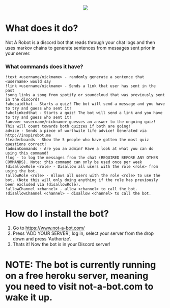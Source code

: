 <p align="center">
  <img src=http://i.imgur.com/KAG6MVo.png/>
</p>


# What does it do?
Not A Robot is a discord bot that reads through your chat logs and then uses markov chains to generate sentences from messages sent prior in your server.
### What commands does it have?
```
!text <username/nickname> - randomly generate a sentence that <username> would say
!link <username/nickname> - Sends a link that user has sent in the past
!song links a song from spotify or soundcloud that was previously sent in the discord!
!whosaidthat - Starts a quiz! The bot will send a message and you have to try and guess who sent it!
!wholinkedthat - Starts a quiz! The bot will send a link and you have to try and guess who sent it!
!answer <username/nickname> guesses an answer to the ongoing quiz! This will count towards both quizzes if both are going!
advice - Sends a piece of worthwile life advice! Generated via http://inspirobot.me
!leaderboards - Show the 5 people who have gotten the most quiz questions correct!
!adminCommands - Are you an admin? Have a look at what you can do using this command!
!log - to log the messages from the chat (REQUIRED BEFORE ANY OTHER COMMANDS). Note: this command can only be used once per week
!disallowRole <role> - Disallow all users with the role <role> from using the bot.
!allowRole <role> - Allows all users with the role <role> to use the bot. (Note this will only doing anything if the role has previously been excluded via !disallowRole).
!allowChannel <channel> - allow <channel> to call the bot.
!disallowChannel <channel> - disallow <channel> to call the bot.
```

# How do I install the bot?
1. Go to https://www.not-a-bot.com/
2. Press 'ADD YOUR SERVER', log in, select your server from the drop down and press 'Authorize'.
3. Thats it! Now the bot is in your Discord server!


# NOTE: The bot is currently running on a free heroku server, meaning you need to visit not-a-bot.com to wake it up. 
